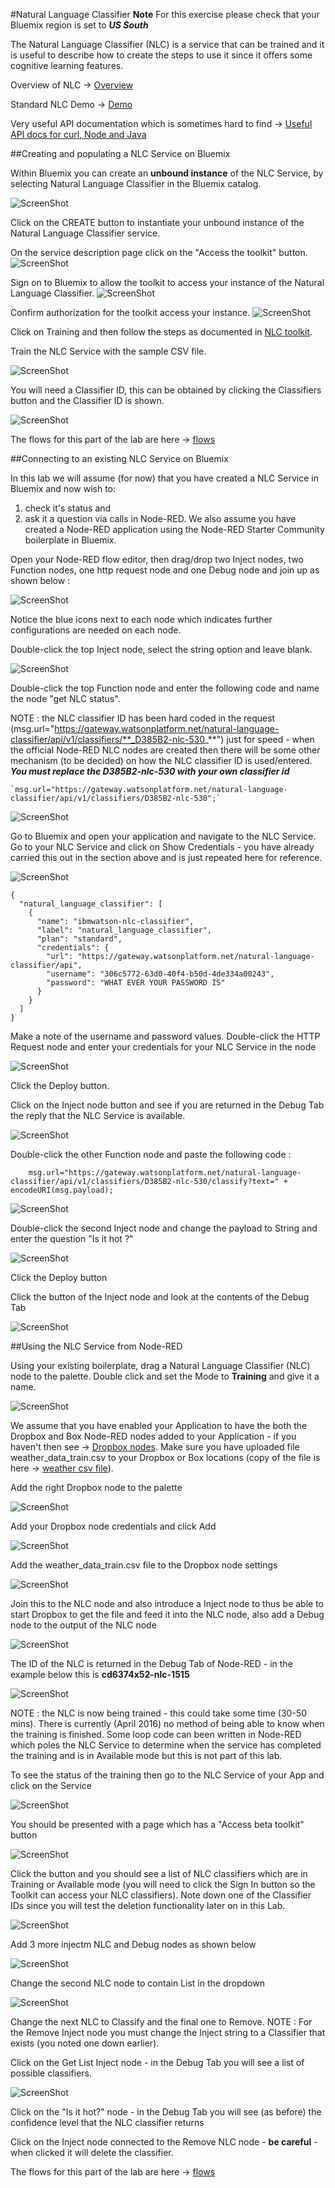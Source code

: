 #Natural Language Classifier
**Note** For this exercise please check that your Bluemix region is set to **_US South_**

The Natural Language Classifier (NLC) is a service that can be trained and it 
is useful to describe how to create the steps to use it since it offers some cognitive learning features. 

Overview of NLC -> [Overview](http://www.ibm.com/smarterplanet/us/en/ibmwatson/developercloud/doc/nl-classifier/)
 
Standard NLC Demo -> [Demo](http://natural-language-classifier-demo.mybluemix.net)

 Very useful API documentation which is sometimes hard to find -> [Useful API docs for curl, Node and Java](https://www.ibm.com/smarterplanet/us/en/ibmwatson/developercloud/natural-language-classifier/api/v1/?node#introduction)

##Creating and populating a NLC Service on Bluemix

Within Bluemix you can create an **unbound instance** of the NLC Service, by selecting Natural Language Classifier
in the Bluemix catalog.

![ScreenShot](images/nlc_std_service.png)

Click on the CREATE button to instantiate your unbound instance of the Natural Language Classifier service.

On the service description page click on the "Access the toolkit" button. 
![ScreenShot](images/nlc_access_toolkit.png)

Sign on to Bluemix to allow the toolkit to access your instance of the Natural Language Classifier.
![ScreenShot](images/nlc_toolkit_signon.png)

Confirm authorization for the toolkit access your instance.
![ScreenShot](images/nlc_toolkit_authorize.png)

Click on Training and then follow the steps as documented in [NLC toolkit](https://www.ibm.com/smarterplanet/us/en/ibmwatson/developercloud/doc/nl-classifier/tool_examples.shtml).  

Train the NLC Service with the sample CSV file.

![ScreenShot](images/nlc_toolkit_training.png)

You will need a Classifier ID, this can be obtained by clicking the Classifiers button and the Classifier ID is shown.

![ScreenShot](images/nlc_classifier_id.png)

The flows for this part of the lab are here -> [flows](nlc_flows.json)

##Connecting to an existing NLC Service on Bluemix
 
In this lab we will assume (for now) that you have created a NLC Service in Bluemix and now wish to:
1. check it's status and 
2. ask it a question via calls in Node-RED. 
We also assume you have created a Node-RED application using the Node-RED Starter Community boilerplate in Bluemix.

Open your Node-RED flow editor, then drag/drop two Inject nodes, two Function nodes, one http request node and one Debug node and join up as shown below :
 
![ScreenShot](images/nlc_nodes_joined.png)

Notice the blue icons next to each node which indicates further configurations are needed on each node.

Double-click the top Inject node, select the string option and leave blank.

![ScreenShot](images/nlc_inject_node.png)

Double-click the top Function node and enter the following code and name the node "get NLC status".  

NOTE : the NLC classifier ID has been hard coded in the request (msg.url="https://gateway.watsonplatform.net/natural-language-classifier/api/v1/classifiers/**_D385B2-nlc-530_**") just for speed - when the official Node-RED NLC nodes are created then there will be some other mechanism (to be decided) on how the NLC classifier ID is used/entered. **_You must replace the D385B2-nlc-530 with your own classifier id_**

    `msg.url="https://gateway.watsonplatform.net/natural-language-classifier/api/v1/classifiers/D385B2-nlc-530";`

![ScreenShot](images/nlc_get_status_function.png)

Go to Bluemix and open your application and navigate to the NLC Service.  Go to your NLC Service and click on Show Credentials - you have already carried this out in the section above and is just repeated here for reference.


![ScreenShot](images/nlc_credentials.png)

    {
      "natural_language_classifier": [
        {
          "name": "ibmwatson-nlc-classifier",
          "label": "natural_language_classifier",
          "plan": "standard",
          "credentials": {
            "url": "https://gateway.watsonplatform.net/natural-language-classifier/api",
            "username": "306c5772-63d0-40f4-b50d-4de334a00243",
            "password": "WHAT EVER YOUR PASSWORD IS"
          }
        }
      ]
    }

Make a note of the username and password values.  Double-click the HTTP Request node and enter your credentials for your NLC Service in the node 

![ScreenShot](images/nlc_credentials_request_node.png)

Click the Deploy button.

Click on the Inject node button and see if you are returned in the Debug Tab the reply that the NLC Service is available.

![ScreenShot](images/nlc_available.png)

Double-click the other Function node and paste the following code :

        msg.url="https://gateway.watsonplatform.net/natural-language-classifier/api/v1/classifiers/D385B2-nlc-530/classify?text=" + encodeURI(msg.payload);
    
![ScreenShot](images/nlc_ask_question.png)

Double-click the second Inject node and change the payload to String and enter the question "Is it hot ?"

![ScreenShot](images/nlc_inject_ask.png)

Click the Deploy button

Click the button of the Inject node and look at the contents of the Debug Tab

![ScreenShot](images/nlc_debug_ask_output.png)

##Using the NLC Service from Node-RED

Using your existing boilerplate, drag a Natural Language Classifier (NLC) node to the palette.  Double click and set the Mode to **Training** and give it a name.

![ScreenShot](images/nlc_edit_training.png)

We assume that you have enabled your Application to have the both the Dropbox and Box Node-RED nodes added to your Application - if you haven't then see -> [Dropbox nodes](https://github.com/watson-developer-cloud/node-red-labs/tree/master/utilities/dropbox_setup).  Make sure you have uploaded file weather_data_train.csv to your Dropbox or Box locations (copy of the file is here -> [weather csv file](weather_data_train.csv)).

Add the right Dropbox node to the palette

![ScreenShot](images/nlc_dropbox_node.png)

Add your Dropbox node credentials and click Add

![ScreenShot](images/nlc_dropbox_setup.png)

Add the weather_data_train.csv file to the Dropbox node settings

![ScreenShot](images/nlc_dropbox_filename.png)

Join this to the NLC node and also introduce a Inject node to thus be able to start Dropbox to get the file and feed it into the NLC node, also add a Debug node to the output of the NLC node

![ScreenShot](images/nlc_nlc_flow_inject_debug.png)

The ID of the NLC is returned in the Debug Tab of Node-RED - in the example below this is **cd6374x52-nlc-1515**

![ScreenShot](images/nlc_debug_tab_nlc_id.png)

NOTE : the NLC is now being trained - this could take some time (30-50 mins).  There is currently (April 2016) no method of being able to know when the training is finished.  Some loop code can been written in Node-RED which poles the NLC Service to determine when the service has completed the training and is in Available mode but this is not part of this lab.

To see the status of the training then go to the NLC Service of your App and click on the Service

![ScreenShot](images/nlc_status.png)

You should be presented with a page which has a "Access beta toolkit" button

![ScreenShot](images/nlc_access_beta_toolkit.png)

Click the button and you should see a list of NLC classifiers which are in Training or Available mode (you will need to click the Sign In button so the Toolkit can access your NLC classifiers).  Note down one of the Classifier IDs since you will test the deletion functionality later on in this Lab.

![ScreenShot](images/nlc_access_beta_toolkit_list.png)

Add 3 more injectm NLC and Debug nodes as shown below

![ScreenShot](images/nlc_all_flows.png)

Change the second NLC node to contain List in the dropdown

![ScreenShot](images/nlc_dropdown_list.png)

Change the next NLC to Classify and the final one to Remove.  NOTE : For the Remove Inject node you must change the Inject string to a Classifier that exists (you noted one down earlier).

Click on the Get List Inject node - in the Debug Tab you will see a list of possible classifiers.

![ScreenShot](images/nlc_list.png)

Click on the "Is it hot?" node - in the Debug Tab you will see (as before) the confidence level that the NLC classifier returns

Click on the Inject node connected to the Remove NLC node - **be careful** - when clicked it will delete the classifier.


The flows for this part of the lab are here -> [flows](nlc_flows_with_nlc_service.json)



